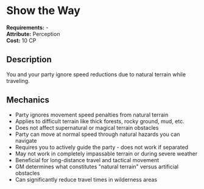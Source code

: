 # Show the Way

**Requirements:** -  
**Attribute:** Perception  
**Cost:** 10 CP  

## Description
You and your party ignore speed reductions due to natural terrain while traveling.

## Mechanics
- Party ignores movement speed penalties from natural terrain
- Applies to difficult terrain like thick forests, rocky ground, mud, etc.
- Does not affect supernatural or magical terrain obstacles
- Party can move at normal speed through natural hazards you can navigate
- Requires you to actively guide the party - does not work if separated
- May not work in completely impassable terrain or during severe weather
- Beneficial for long-distance travel and tactical movement
- GM determines what constitutes "natural terrain" versus artificial obstacles
- Can significantly reduce travel times in wilderness areas